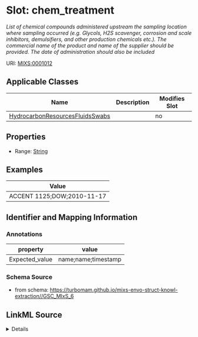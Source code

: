 # Slot: chem_treatment


_List of chemical compounds administered upstream the sampling location where sampling occurred (e.g. Glycols, H2S scavenger, corrosion and scale inhibitors, demulsifiers, and other production chemicals etc.). The commercial name of the product and name of the supplier should be provided. The date of administration should also be included_



URI: [MIXS:0001012](https://w3id.org/mixs/0001012)



<!-- no inheritance hierarchy -->




## Applicable Classes

| Name | Description | Modifies Slot |
| --- | --- | --- |
[HydrocarbonResourcesFluidsSwabs](HydrocarbonResourcesFluidsSwabs.md) |  |  no  |







## Properties

* Range: [String](String.md)






## Examples

| Value |
| --- |
| ACCENT 1125;DOW;2010-11-17 |

## Identifier and Mapping Information





### Annotations

| property | value |
| --- | --- |
| Expected_value | name;name;timestamp |



### Schema Source


* from schema: https://turbomam.github.io/mixs-envo-struct-knowl-extraction//GSC_MIxS_6




## LinkML Source

<details>
```yaml
name: chem_treatment
annotations:
  Expected_value:
    tag: Expected_value
    value: name;name;timestamp
description: List of chemical compounds administered upstream the sampling location
  where sampling occurred (e.g. Glycols, H2S scavenger, corrosion and scale inhibitors,
  demulsifiers, and other production chemicals etc.). The commercial name of the product
  and name of the supplier should be provided. The date of administration should also
  be included
title: chemical treatment
notes:
- treatment
examples:
- value: ACCENT 1125;DOW;2010-11-17
from_schema: https://turbomam.github.io/mixs-envo-struct-knowl-extraction//GSC_MIxS_6
rank: 1000
string_serialization: '{text};{text};{timestamp}'
slot_uri: MIXS:0001012
multivalued: false
alias: chem_treatment
domain_of:
- HydrocarbonResourcesFluidsSwabs
range: string
required: false
recommended: false

```
</details>